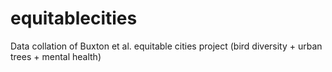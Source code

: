 # equitablecities
 Data collation of Buxton et al. equitable cities project (bird diversity + urban trees + mental health)
